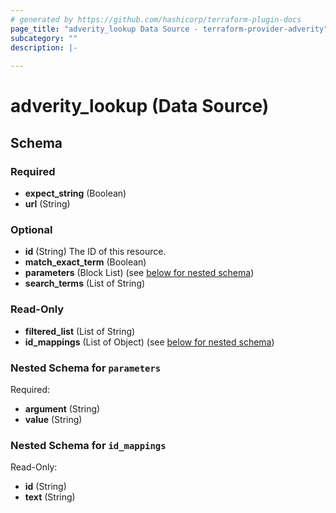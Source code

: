 ```yaml
---
# generated by https://github.com/hashicorp/terraform-plugin-docs
page_title: "adverity_lookup Data Source - terraform-provider-adverity"
subcategory: ""
description: |-
  
---
```


# adverity_lookup (Data Source)





<!-- schema generated by tfplugindocs -->
## Schema

### Required

- **expect_string** (Boolean)
- **url** (String)

### Optional

- **id** (String) The ID of this resource.
- **match_exact_term** (Boolean)
- **parameters** (Block List) (see [below for nested schema](#nestedblock--parameters))
- **search_terms** (List of String)

### Read-Only

- **filtered_list** (List of String)
- **id_mappings** (List of Object) (see [below for nested schema](#nestedatt--id_mappings))

<a id="nestedblock--parameters"></a>
### Nested Schema for `parameters`

Required:

- **argument** (String)
- **value** (String)


<a id="nestedatt--id_mappings"></a>
### Nested Schema for `id_mappings`

Read-Only:

- **id** (String)
- **text** (String)


